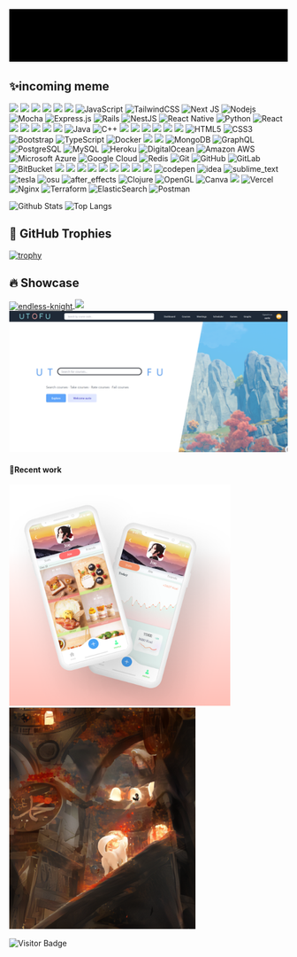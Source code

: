 
<a href="https://codepen.io/rieryn/" alt="Codepen">
        <img src="https://raw.githubusercontent.com/rieryn/rieryn/3ad5bb17d6197d5ef1ffe77f641b5531cfdcdc9c/example.svg"  width="600"/></a>

## ✨incoming meme
![](https://img.shields.io/badge/Flutter%20-%2302569B.svg?&style=flat-square&logo=Flutter&logoColor=white)
![](https://img.shields.io/badge/adobe%20photoshop%20-%2331A8FF.svg?&style=flat-square&logo=adobe%20photoshop&logoColor=white)
![](https://img.shields.io/badge/figma%20-%23F24E1E.svg?&style=flat-square&logo=figma&logoColor=white)
![](https://img.shields.io/badge/blender%20-%23F5792A.svg?&style=flat-square&logo=blender&logoColor=white)
![](https://img.shields.io/badge/dart-%230175C2.svg?&style=flat-square&logo=dart&logoColor=white)
![](https://img.shields.io/badge/rust-%23000000.svg?&style=flat-square&logo=rust&logoColor=white)
![JavaScript](https://img.shields.io/badge/-JavaScript-black?style=flat-square&logo=javascript)
<img alt="TailwindCSS" src="https://img.shields.io/badge/tailwindcss%20-%2338B2AC.svg?&style=for-the-badge&logo=tailwind-css&logoColor=white"/>
<img alt="Next JS" src="https://img.shields.io/badge/next%20js%20-%23000000.svg?&style=for-the-badge&logo=next.js&logoColor=white"/>
![Nodejs](https://img.shields.io/badge/-Nodejs-black?style=flat-square&logo=Node.js)
<img alt="Mocha" src="https://img.shields.io/badge/-mocha-%238D6748?&style=for-the-badge&logo=mocha&logoColor=white"/>
<img alt="Express.js" src="https://img.shields.io/badge/express.js%20-%23404d59.svg?&style=for-the-badge"/>
<img alt="Rails" src="https://img.shields.io/badge/rails%20-%23CC0000.svg?&style=for-the-badge&logo=ruby-on-rails&logoColor=white"/>
<img alt="NestJS" src="https://img.shields.io/badge/nestjs%20-%23E0234E.svg?&style=for-the-badge&logo=nestjs&logoColor=white" />
<img alt="React Native" src="https://img.shields.io/badge/react_native%20-%2320232a.svg?&style=for-the-badge&logo=react&logoColor=%2361DAFB"/>
![Python](https://img.shields.io/badge/-Python-black?style=flat-square&logo=Python)
![React](https://img.shields.io/badge/-React-black?style=flat-square&logo=react)
![](https://img.shields.io/badge/react_native%20-%2320232a.svg?&style=flat-square&logo=react&logoColor=%2361DAFB)
![](https://img.shields.io/badge/vuejs%20-%2335495e.svg?&style=flat-square&logo=vue.js&logoColor=%234FC08D)
![](https://img.shields.io/badge/angular%20-%23DD0031.svg?&style=flat-square&logo=angular&logoColor=white)
![](https://img.shields.io/badge/material%20ui%20-%230081CB.svg?&style=flat-square&logo=material-ui&logoColor=white)
![](https://img.shields.io/badge/jquery%20-%230769AD.svg?&style=flat-square&logo=jquery&logoColor=white)
![Java](https://img.shields.io/badge/-java-E34A86?style=flat-square&logo=java)
![C++](https://img.shields.io/badge/-C++-00599C?style=flat-square&logo=c)
![](https://img.shields.io/badge/SASS%20-hotpink.svg?&style=flat-square&logo=SASS&logoColor=white)
![](https://img.shields.io/badge/NuxtJS%20-black.svg?&style=flat-square&logo=NuxtJS&logoColor=white)
![](https://img.shields.io/badge/webpack%20-%238DD6F9.svg?&style=flat-square&logo=webpack&logoColor=black)
![](https://img.shields.io/badge/c%23%20-%23239120.svg?&style=flat-square&logo=c-sharp&logoColor=white)
![](https://img.shields.io/badge/kotlin-%230095D5.svg?&style=flat-square&logo=kotlin&logoColor=white)
![](https://img.shields.io/badge/latex%20-%23008080.svg?&style=flat-square&logo=latex&logoColor=white)
![HTML5](https://img.shields.io/badge/-HTML5-E34F26?style=flat-square&logo=html5&logoColor=white)
![CSS3](https://img.shields.io/badge/-CSS3-1572B6?style=flat-square&logo=css3)
![Bootstrap](https://img.shields.io/badge/-Bootstrap-563D7C?style=flat-square&logo=bootstrap)
![TypeScript](https://img.shields.io/badge/-TypeScript-007ACC?style=flat-square&logo=typescript)
![Docker](https://img.shields.io/badge/-Docker-black?style=flat-square&logo=docker)
![](https://img.shields.io/badge/firebase%20-%23039BE5.svg?&style=flat-square&logo=firebase)
![](https://img.shields.io/badge/sqlite-%2307405e.svg?&style=flat-square&logo=sqlite&logoColor=white)
![MongoDB](https://img.shields.io/badge/-MongoDB-black?style=flat-square&logo=mongodb)
![GraphQL](https://img.shields.io/badge/-GraphQL-E10098?style=flat-square&logo=graphql)
![PostgreSQL](https://img.shields.io/badge/-PostgreSQL-336791?style=flat-square&logo=postgresql)
![MySQL](https://img.shields.io/badge/-MySQL-black?style=flat-square&logo=mysql)
![Heroku](https://img.shields.io/badge/-Heroku-430098?style=flat-square&logo=heroku)
![DigitalOcean](https://img.shields.io/badge/-Digital%20Ocean-darkblue?style=flat-square&logo=digitalocean)
![Amazon AWS](https://img.shields.io/badge/Amazon%20AWS-232F3E?style=flat-square&logo=amazon-aws)
![Microsoft Azure](https://img.shields.io/badge/Microsoft%20Azure-232F7E?style=flat-square&logo=microsoft-azure)
![Google Cloud](https://img.shields.io/badge/Google%20Cloud-black?style=flat-square&logo=google-cloud)
<img alt="Redis" src="https://img.shields.io/badge/redis-%23DD0031.svg?&style=for-the-badge&logo=redis&logoColor=white"/>
![Git](https://img.shields.io/badge/-Git-black?style=flat-square&logo=git)
![GitHub](https://img.shields.io/badge/-GitHub-181717?style=flat-square&logo=github)
![GitLab](https://img.shields.io/badge/-GitLab-FCA121?style=flat-square&logo=gitlab)
![BitBucket](https://img.shields.io/badge/-BitBucket-darkblue?style=flat-square&logo=bitbucket)
![](https://img.shields.io/badge/kubernetes%20-%23326ce5.svg?&style=flat-square&logo=kubernetes&logoColor=white)
![](https://img.shields.io/badge/Jupyter%20-%23F37626.svg?&style=flat-square&logo=Jupyter&logoColor=white)
![](https://img.shields.io/badge/-Stack%20overflow-FE7A16?&style=flat-square&logo=stack-overflow&logoColor=white)
![](https://img.shields.io/badge/-Hackerrank-2EC866?&style=flat-square&logo=HackerRank&logoColor=white)
![](https://img.shields.io/badge/TensorFlow%20-%23FF6F00.svg?&style=flat-square&logo=TensorFlow&logoColor=white)
![](https://img.shields.io/badge/PyTorch%20-%23EE4C2C.svg?&style=flat-square&logo=PyTorch&logoColor=white)
![](https://img.shields.io/badge/pandas%20-%23150458.svg?&style=flat-square&logo=pandas&logoColor=white)
![](https://img.shields.io/badge/numpy%20-%23013243.svg?&style=flat-square&logo=numpy&logoColor=white)
![](https://img.shields.io/badge/unity%20-%23000000.svg?&style=flat-square&logo=unity&logoColor=white)
![codepen](https://aleen42.github.io/badges/src/codepen.svg)
![idea](https://aleen42.github.io/badges/src/idea.svg)
![sublime_text](https://aleen42.github.io/badges/src/sublime_text.svg)
![tesla](https://aleen42.github.io/badges/src/tesla.svg)
![osu](https://aleen42.github.io/badges/src/osu.svg)
![after_effects](https://aleen42.github.io/badges/src/after_effects.svg)
<img alt="Clojure" src="https://img.shields.io/badge/Clojure%20-%23Clojure.svg?&style=for-the-badge&logo=Clojure&logoColor=Clojure"/>
<img alt="OpenGL" src="https://img.shields.io/badge/OpenGL%20-%23FFFFFF.svg?&style=for-the-badge&logo=opengl"/>
<img alt="Canva" src="https://img.shields.io/badge/Canva%20-%2300C4CC.svg?&style=for-the-badge&logo=Canva&logoColor=white"/>
<img src="https://img.shields.io/badge/Signal%20-%23039BE5.svg?&style=for-the-badge&logo=Signal&logoColor=white"/>
<img alt="Vercel" src="https://img.shields.io/badge/vercel%20-%23000000.svg?&style=for-the-badge&logo=vercel&logoColor=white"/>
<img alt="Nginx" src="https://img.shields.io/badge/nginx%20-%23009639.svg?&style=for-the-badge&logo=nginx&logoColor=white"/>
<img alt="Terraform" src="https://img.shields.io/badge/terraform%20-%235835CC.svg?&style=for-the-badge&logo=terraform&logoColor=white"/>
<img alt="ElasticSearch" src="https://img.shields.io/badge/-ElasticSearch-005571?style=for-the-badge&logo=elasticsearch"/>
<img alt="Postman" src="https://img.shields.io/badge/Postman-FF6C37?style=for-the-badge&logo=postman&logoColor=red" />

![Github Stats](https://github-readme-stats.vercel.app/api?username=rieryn&count_private=true&show_icons=true&theme=omni&include_all_commits=true)
![Top Langs](https://github-readme-stats.vercel.app/api/top-langs/?username=rieryn&hide=TeX&layout=compact&theme=omni&langs_count=20    )

## 🚀 GitHub Trophies

[![trophy](https://github-profile-trophy.vercel.app/?username=rieryn&theme=dracula)](https://github.com/rieryn/github-profile-trophy)


## 🔥 Showcase
<a href="https://github.com/rieryn/endless-knight">
<img align="center" src="https://github-readme-stats.vercel.app/api/pin/?username=rieryn&repo=endless-knight&show_icons=true&line_height=14&title_color=6aa6f8&text_color=8a919a&icon_color=6aa6f8&bg_color=0e1116" alt="endless-knight" />
</a>
<img src="https://github.com/rieryn/rieryn/blob/main/test3.gif" width="400"></img>
<img src="https://raw.githubusercontent.com/rieryn/rieryn/main/utofu.png" width="700"></img>

#### 💮Recent work

<img src="https://github.com/rieryn/rieryn/blob/main/diery.png" width="400"></img>
<img src="https://github.com/rieryn/rieryn/blob/main/13.PNG" ></img>

![Visitor Badge](https://visitor-badge.laobi.icu/badge?page_id=rieryn.rieryn)
<!--
**rieryn/rieryn** is a ✨ _special_ ✨ repository because its `README.md` (this file) appears on your GitHub profile.

Here are some ideas to get you started:

- 🔭 I’m currently working on ...
- 🌱 I’m currently learning ...
- 👯 I’m looking to collaborate on ...
- 🤔 I’m looking for help with ...
- 💬 Ask me about ...
- 📫 How to reach me: ...
- 😄 Pronouns: ...
- ⚡ Fun fact: ...
-->
